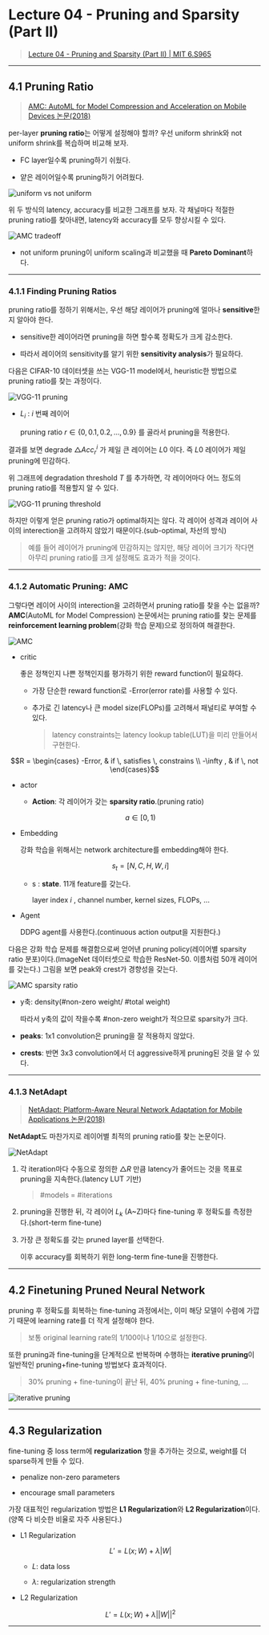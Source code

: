 # Lecture 04 - Pruning and Sparsity (Part II)

> [Lecture 04 - Pruning and Sparsity (Part II) | MIT 6.S965](https://youtu.be/1njtOcYNAmg)

---

## 4.1 Pruning Ratio

> [AMC: AutoML for Model Compression and Acceleration on Mobile Devices 논문(2018)](https://arxiv.org/abs/1802.03494)

per-layer **pruning ratio**는 어떻게 설정해야 할까? 우선 uniform shrink와 not uniform shrink를 복습하며 비교해 보자.

- FC layer일수록 pruning하기 쉬웠다.

- 얕은 레이어일수록 pruning하기 어려웠다.

![uniform vs not uniform](images/uniform_vs_not_uniform.png)

위 두 방식의 latency, accuracy를 비교한 그래프를 보자. 각 채널마다 적절한 pruning ratio를 찾아내면, latency와 accuracy를 모두 향상시킬 수 있다.

![AMC tradeoff](images/AMC_tradeoff.png)

- not uniform pruning이 uniform scaling과 비교했을 때 **Pareto Dominant**하다.

---

### 4.1.1 Finding Pruning Ratios

pruning ratio를 정하기 위해서는, 우선 해당 레이어가 pruning에 얼마나 **sensitive**한지 알아야 한다.

- sensitive한 레이어라면 pruning을 하면 할수록 정확도가 크게 감소한다.

- 따라서 레이어의 sensitivity를 알기 위한 **sensitivity analysis**가 필요하다.

다음은 CIFAR-10 데이터셋을 쓰는 VGG-11 model에서, heuristic한 방법으로 pruning ratio를 찾는 과정이다.

![VGG-11 pruning](images/VGG11_pruning.png)

- $L_i$ : $i$ 번째 레이어

   pruning ratio $r \in \lbrace 0, 0.1, 0.2, ..., 0.9  \rbrace$ 를 골라서 pruning을 적용한다.

결과를 보면 degrade ${\triangle} {Acc}_{r}^{i}$ 가 제일 큰 레이어는 $L0$ 이다. 즉 $L0$ 레이어가 제일 pruning에 민감하다.

위 그래프에 degradation threshold $T$ 를 추가하면, 각 레이어마다 어느 정도의 pruning ratio를 적용할지 알 수 있다.

![VGG-11 pruning threshold](images/VGG11_pruning_threshold.png)

하지만 이렇게 얻은 pruning ratio가 optimal하지는 않다. 각 레이어 성격과 레이어 사이의 interection을 고려하지 않았기 때문이다.(sub-optimal, 차선의 방식)

> 예를 들어 레이어가 pruning에 민감하지는 않지만, 해당 레이어 크기가 작다면 아무리 pruning ratio를 크게 설정해도 효과가 적을 것이다.

---

### 4.1.2 Automatic Pruning: AMC

그렇다면 레이어 사이의 interection을 고려하면서 pruning ratio를 찾을 수는 없을까? **AMC**(AutoML for Model Compression) 논문에서는 pruning ratio를 찾는 문제를 **reinforcement learning problem**(강화 학습 문제)으로 정의하여 해결한다.

![AMC](images/AMC.png)

- critic

    좋은 정책인지 나쁜 정책인지를 평가하기 위한 reward function이 필요하다. 
    
    - 가장 단순한 reward function로 -Error(error rate)를 사용할 수 있다.

    - 추가로 긴 latency나 큰 model size(FLOPs)를 고려해서 패널티로 부여할 수 있다.

      > latency constraints는 latency lookup table(LUT)을 미리 만들어서 구현한다.

```math
R = \begin{cases} -Error, & if \, satisfies \, constrains \\ -\infty , & if \, not \end{cases}
```

- actor

    - **Action**: 각 레이어가 갖는 **sparsity ratio**.(pruning ratio)

    ```math
    a \in [0,1)
    ```

- Embedding

    강화 학습을 위해서는 network architecture를 embedding해야 한다.

    ```math
    s_t = [N, C, H, W, i]
    ```

    - s : **state**. 11개 feature를 갖는다.

        layer index $i$ , channel number, kernel sizes, FLOPs, ...

- Agent

    DDPG agent를 사용한다.(continuous action output을 지원한다.)

다음은 강화 학습 문제를 해결함으로써 얻어낸 pruning policy(레이어별 sparsity ratio 분포)이다.(ImageNet 데이터셋으로 학습한 ResNet-50. 이름처럼 50개 레이어를 갖는다.) 그림을 보면 peak와 crest가 경향성을 갖는다.

![AMC sparsity ratio](images/AMC_sparsity_ratio.png)

- y축: density(\#non-zero weight/ \#total weight)

    따라서 y축의 값이 작을수록 \#non-zero weight가 적으므로 sparsity가 크다. 

- **peaks**: 1x1 convolution은 pruning을 잘 적용하지 않았다.

- **crests**: 반면 3x3 convolution에서 더 aggressive하게 pruning된 것을 알 수 있다.

---

### 4.1.3 NetAdapt

> [NetAdapt: Platform-Aware Neural Network Adaptation for Mobile Applications 논문(2018)](https://arxiv.org/abs/1804.03230)

**NetAdapt**도 마찬가지로 레이어별 최적의 pruning ratio를 찾는 논문이다.

![NetAdapt](images/NetAdapt.png)

1. 각 iteration마다 수동으로 정의한 $\triangle R$ 만큼 latency가 줄어드는 것을 목표로 pruning을 지속한다.(latency LUT 기반)

    > \#models = \#iterations

2. pruning을 진행한 뒤, 각 레이어 $L_k$ (A~Z)마다 fine-tuning 후 정확도를 측정한다.(short-term fine-tune)

3. 가장 큰 정확도를 갖는 pruned layer를 선택한다.

    이후 accuracy를 회복하기 위한 long-term fine-tune을 진행한다.

---

## 4.2 Finetuning Pruned Neural Network

pruning 후 정확도를 회복하는 fine-tuning 과정에서는, 이미 해당 모델이 수렴에 가깝기 때문에 learning rate를 더 작게 설정해야 한다.

> 보통 original learning rate의 1/100이나 1/10으로 설정한다.

또한 pruning과 fine-tuning을 단계적으로 반복하며 수행하는 **iterative pruning**이 일반적인 pruning+fine-tuning 방법보다 효과적이다.

> 30% pruning + fine-tuning이 끝난 뒤, 40% pruning + fine-tuning, ...

![iterative pruning](images/iterative_pruning.png)

---

## 4.3 Regularization

fine-tuning 중 loss term에 **regularization** 항을 추가하는 것으로, weight를 더 sparse하게 만들 수 있다.

- penalize non-zero parameters

- encourage small parameters

가장 대표적인 regularization 방법은 **L1 Regularization**와 **L2 Regularization**이다.(양쪽 다 비슷한 비율로 자주 사용된다.)

- L1 Regularization

    ```math
    L' = L(x; W) + \lambda |W|
    ```

    - $L$: data loss

    - $\lambda$: regularization strength

- L2 Regularization

    ```math
    L' = L(x; W) + \lambda ||W||^2
    ```

---